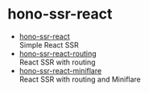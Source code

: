 # hono-ssr-react

- [hono-ssr-react](packages/hono-ssr-react/README.md)  
  Simple React SSR
- [hono-ssr-react-routing](packages/hono-ssr-react-routing/README.md)  
  React SSR with routing
- [hono-ssr-react-miniflare](packages/hono-ssr-react-miniflare/README.md)  
  React SSR with routing and Miniflare
